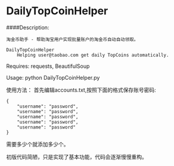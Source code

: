 DailyTopCoinHelper
============

####Description:

    淘金币助手 - 帮助淘宝用户实现批量账户的淘金币自动自动领取。

    DailyTopCoinHelper
        Helping user@taobao.com get daily TopCoins automatically.

Requires:
    requests, BeautifulSoup

Usage:
    python DailyTopCoinHelper.py
    
使用方法：
首先编辑accounts.txt,按照下面的格式保存账号密码:

    {
        "username": "password",
        "username": "password",
        "username": "password",
        "username": "password",
        "username": "password"
    }
    
需要多少个就添加多少个。

初版代码简陋，只是实现了基本功能，代码会逐渐慢慢重构。
    

